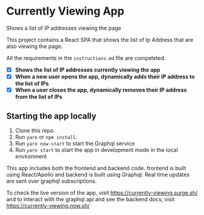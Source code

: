 # Currently Viewing App

Shows a list of IP addresses viewing the page

This project contains a React SPA that shows the list of Ip Address that
are also viewing the page.

All the requirements in the `instructions.md` file are compeleted.

* [x] **Shows the list of IP addresses currently viewing the app**
* [x] **When a new user opens the app, dynamically adds their IP address to the list of IPs**
* [x] **When a user closes the app, dynamically removes their IP address from the list of IPs**

## Starting the app locally

1.  Clone this repo.
2.  Run `yarn` or `npm install`.
3.  Run `yarn now-start` to start the Graphql service
4.  Run `yarn start` to start the app in development mode in the local environment

This app includes both the frontend and backend code. frontend is built using React/Apollo and backend is built using Graphql. Real time updates are sent over graphql subscriptions.

To check the live version of the app, visit https://currently-viewing.surge.sh/ and to interact with the graphql api and see the backend docs, visit https://currently-viewing.now.sh/
